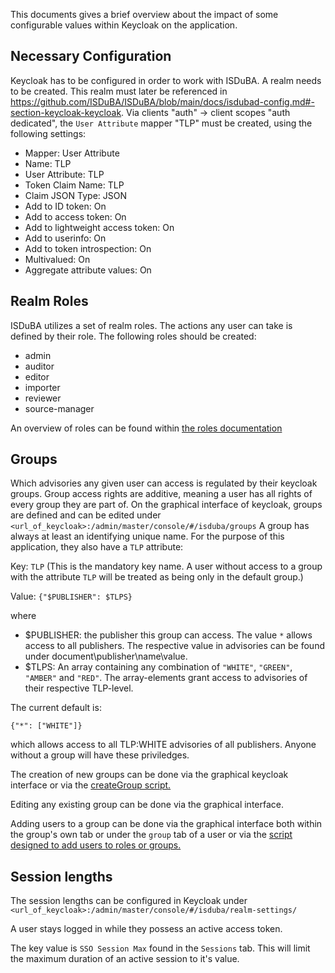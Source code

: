 <!--
 This file is Free Software under the Apache-2.0 License
 without warranty, see README.md and LICENSES/Apache-2.0.txt for details.

 SPDX-License-Identifier: Apache-2.0

 SPDX-FileCopyrightText: 2024 German Federal Office for Information Security (BSI) <https://www.bsi.bund.de>
 Software-Engineering: 2024 Intevation GmbH <https://intevation.de>
-->

This documents gives a brief overview about the impact of some configurable values within Keycloak on the application.

## Necessary Configuration

Keycloak has to be configured in order to work with ISDuBA.
A realm needs to be created. This realm must later be referenced in https://github.com/ISDuBA/ISDuBA/blob/main/docs/isdubad-config.md#-section-keycloak-keycloak.
Via clients "auth" -> client scopes "auth dedicated", the  `User Attribute` mapper "TLP" must be created, using
the following settings:

 * Mapper: User Attribute
 * Name: TLP
 * User Attribute: TLP
 * Token Claim Name: TLP
 * Claim JSON Type: JSON
 * Add to ID token: On
 * Add to access token: On
 * Add to lightweight access token: On
 * Add to userinfo: On
 * Add to token introspection: On
 * Multivalued: On
 * Aggregate attribute values: On
 
## Realm Roles

ISDuBA utilizes a set of realm roles. The actions any user can take is defined by their role. The following roles
should be created:

 * admin
 * auditor
 * editor
 * importer
 * reviewer
 * source-manager

An overview of roles can be found within [the roles documentation](./roles.md)

## Groups
Which advisories any given user can access is regulated by their keycloak groups. Group access rights are additive, meaning a user has all rights of every group they are part of.
On the graphical interface of keycloak, groups are defined and can be edited under ```<url_of_keycloak>:/admin/master/console/#/isduba/groups```
A group has always at least an identifying unique name. For the purpose of this application, they also have a ```TLP``` attribute:

Key: ```TLP``` (This is the mandatory key name. A user without access to a group with the attribute ```TLP``` will be treated as being only in the default group.)

Value: ```{"$PUBLISHER": $TLPS}```

where

 - $PUBLISHER: the publisher this group can access. The value ```*``` allows access to all publishers. The respective value in advisories can be found under document\publisher\name\value. 
 - $TLPS: An array containing any combination of ```"WHITE"```, ```"GREEN"```, ```"AMBER"``` and ```"RED"```. The array-elements grant access to advisories of their respective TLP-level.

The current default is:

```{"*": ["WHITE"]}```

which allows access to all TLP:WHITE advisories of all publishers. Anyone without a group will have these priviledges.

The creation of new groups can be done via the graphical keycloak interface or via the [createGroup script.](./scripts/keycloak/createGroup.sh)

Editing any existing group can be done via the graphical interface.

Adding users to a group can be done via the graphical interface both within the group's own tab or under the ```group``` tab of a user
or via the [script designed to add users to roles or groups.](./scripts/keycloak/assignUserToRoleAndGroup.sh)

## Session lengths

The session lengths can be configured
in Keycloak under ```<url_of_keycloak>:/admin/master/console/#/isduba/realm-settings/```

A user stays logged in while they possess an active access token.

The key value is ```SSO Session Max``` found in the ```Sessions``` tab. This will limit the maximum duration of an active session to it's value. 
